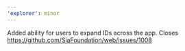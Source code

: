 ```yaml
---
'explorer': minor
---
```


Added ability for users to expand IDs across the app. Closes https://github.com/SiaFoundation/web/issues/1008
